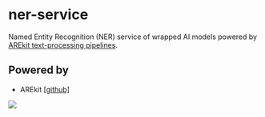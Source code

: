 # ner-service
Named Entity Recognition (NER) service of wrapped AI models powered by 
[AREkit text-processing pipelines](https://github.com/nicolay-r/AREkit/wiki/Pipelines:-Text-Processing).

## Powered by

* AREkit [[github]](https://github.com/nicolay-r/AREkit)

<p float="left">
<a href="https://github.com/nicolay-r/AREkit"><img src="https://github.com/nicolay-r/ARElight/assets/14871187/01232f7a-970f-416c-b7a4-1cda48506afe"/></a>
</p>
